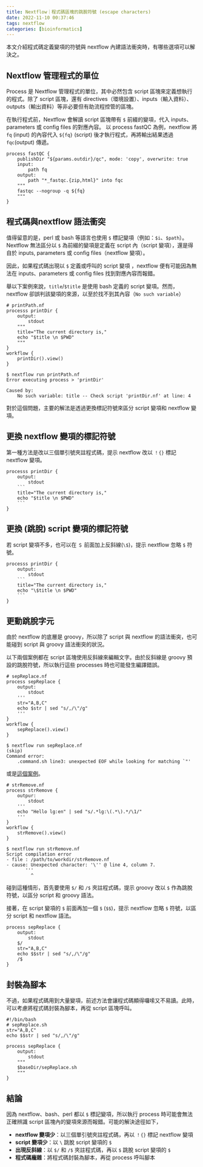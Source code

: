 ```yaml
---
title: Nextflow｜程式碼區塊的跳脫符號 (escape characters)
date: 2022-11-10 00:37:46
tags: nextflow
categories: [bioinformatics]
---
```

本文介紹程式碼定義變項的符號與 nextflow 內建語法衝突時，有哪些選項可以解決之。

<!--more-->
## Nextflow 管理程式的單位
Process 是 Nextflow 管理程式的單位，其中必然包含 script 區塊來定義想執行的程式。除了 script 區塊，還有 directives（環境設置）、inputs（輸入資料）、outputs（輸出資料）等非必要但有助流程控管的區塊。

在執行程式前，Nextflow 會解讀 script 區塊帶有 `$` 前綴的變項，代入 inputs、parameters 或 config files 的對應內容。
以 process fastQC 為例，nextflow 將 `fq` (input) 的內容代入 `${fq}` (script) 後才執行程式，再將輸出結果透過 `fqc`(output) 傳遞。

```
process fastQC {
    publishDir "${params.outdir}/qc", mode: 'copy', overwrite: true
    input:
        path fq
    output:
        path "*_fastqc.{zip,html}" into fqc
    """
    fastqc --nogroup -q ${fq}
    """       
}
```
## 程式碼與nextflow 語法衝突
值得留意的是，perl 或 bash 等語言也使用 `$` 標記變項（例如：`$i`、`$path`）。Nextflow 無法區分以 `$` 為前綴的變項是定義在 script 內（script 變項），還是得自於 inputs, parameters 或 config files（nextflow 變項）。

因此，如果程式碼出現以 `$` 定義或呼叫的 script 變項 ，nextflow 便有可能因為無法在 inputs、parameters 或 config files 找到對應內容而報錯。

舉以下案例來說，`title`/`$title` 是使用 bash 定義的 script 變項。然而，nextflow 卻誤判該變項的來源，以至於找不到其內容（`No such variable`）

```
# printPath.nf
processs printDir {
    output:
        stdout
    """
    title="The current directory is,"
    echo "$title \n $PWD"
    """
}
workflow {
    printDir().view()
}
```

```
$ nextflow run printPath.nf
Error executing process > 'printDir'

Caused by:
    No such variable: title -- Check script 'printDir.nf' at line: 4
```

對於這個問題，主要的解法是透過更換標記符號來區分 script 變項和 nextflow 變項。

## 更換 nextflow 變項的標記符號
第一種方法是改以三個單引號夾註程式碼，提示 nextflow 改以 `！{}` 標記 nextflow 變項。

```
processs printDir {
    output:
        stdout
    ```
    title="The current directory is,"
    echo "$title \n $PWD"
    ```
}
```

## 更換 (跳脫) script 變項的標記符號
若 script 變項不多，也可以在 `＄` 前面加上反斜線(`\$`)，提示 nextflow 忽略 `$` 符號。
```
processs printDir {
    output:
        stdout
    ```
    title="The current directory is,"
    echo "\$title \n $PWD"
    ```
}
```

## 更動跳脫字元
由於 nextflow 的底層是 groovy，所以除了 script 與 nextflow 的語法衝突，也可能碰到 script 與 groovy 語法衝突的狀況。

以下兩個案例都在 script 區塊使用反斜線來編輯文字。由於反斜線是 groovy 預設的跳脫符號，所以執行這些 processes 時也可能發生編譯錯誤。
```
# sepReplace.nf
process sepReplace {
    output:
        stdout
    '''
    str="A,B,C"
    echo $str | sed "s/,/\"/g"
    '''
}
workflow {
    sepReplace().view()
}
```
```
$ nextflow run sepReplace.nf
(skip)
Command error:
    .command.sh line3: unexpected EOF while looking for matching `"'
```

或是[這個案例](https://github.com/nextflow-io/nextflow/issues/67)。

```
# strRemove.nf
process strRemove {
    outpur:
        stdout
    '''
    echo "Hello lg:en" | sed "s/.*lg:\(.*\).*/\1/"
    '''
}
workflow {
    strRemove().view()
}
```

```
$ nextflow run strRemove.nf
Script compilation error
- file : /path/to/workdir/strRemove.nf
- cause: Unexpected character: '\'' @ line 4, column 7.
       '''
         ^
```

碰到這種情形，首先要使用 `$/` 和 `/$` 夾註程式碼，提示 groovy 改以 `$` 作為跳脫符號，以區分 script 和 groovy 語法。

接著，在 script 變項的 `$` 前面再加一個 `$` (`$$`)，提示 nextflow 忽略 `$` 符號，以區分 script 和 nextflow 語法。

```
process sepReplace {
    output:
        stdout
    $/
    str="A,B,C"
    echo $$str | sed "s/,/\"/g"
    /$
}
```

## 封裝為腳本
不過，如果程式碼用到大量變項，前述方法會讓程式碼顯得囉嗦又不易讀。此時，可以考慮將程式碼封裝為腳本，再從 script 區塊呼叫。

```
#!/bin/bash
# sepReplace.sh
str="A,B,C"
echo $$str | sed "s/,/\"/g"
```

```
process sepReplace {
    output:
        stdout
    """
    $baseDir/sepReplace.sh
    """
}
```


## 結論
因為 nextflow、bash、perl 都以 `$` 標記變項，所以執行 process 時可能會無法正確辨識 script 區塊內的變項來源而報錯。可能的解決途徑如下，

- **nextflow 變項少**：以三個單引號夾註程式碼，再以 `！{}` 標記 nextflow 變項
- **script 變項少**：以 `\` 跳脫 script 變項的 `$`
- **出現反斜線**：以 `$/` 和 `/$` 夾註程式碼，再以 `$` 跳脫 script 變項的 `$`
- **程式碼龐雜**：將程式碼封裝為腳本，再從 process 呼叫腳本

